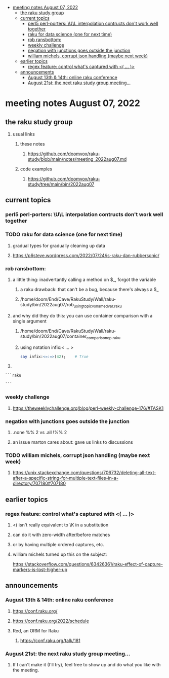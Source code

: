 - [meeting notes August 07, 2022](#org5ac487c)
  - [the raku study group](#org177df8d)
  - [current topics](#orgbc515ed)
    - [perl5 perl-porters: \U\L interpolation contructs don't work well together](#org082507b)
    - [raku for data science  (one for next time)](#org8347803)
    - [rob ransbottom:](#org9d2b191)
    - [weekly challenge](#org4e0bb64)
    - [negation with junctions goes outside the junction](#orgc73ff31)
    - [william michels, corrupt json handling (maybe next week)](#orgcd0926e)
  - [earlier topics](#org52d3f6d)
    - [regex feature: control what's captured with <( &#x2026; )>](#orgc4d5e1b)
  - [announcements](#org61aeddf)
    - [August 13th & 14th: online raku conference](#orgcb59e49)
    - [August 21st: the next raku study group meeting&#x2026;](#org078abc7)


<a id="org5ac487c"></a>

# meeting notes August 07, 2022


<a id="org177df8d"></a>

## the raku study group

1.  usual links

    1.  these notes
    
        1.  <https://github.com/doomvox/raku-study/blob/main/notes/meeting_2022aug07.md>
    
    2.  code examples
    
        1.  <https://github.com/doomvox/raku-study/tree/main/bin/2022aug07>


<a id="orgbc515ed"></a>

## current topics


<a id="org082507b"></a>

### perl5 perl-porters: \U\L interpolation contructs don't work well together


<a id="org8347803"></a>

### TODO raku for data science  (one for next time)

1.  gradual types for gradually cleaning up data

2.  <https://p6steve.wordpress.com/2022/07/24/is-raku-dan-rubbersonic/>


<a id="org9d2b191"></a>

### rob ransbottom:

1.  a little thing: inadvertantly calling a method on $\_, forgot the variable

    1.  a raku drawback: that can't be a bug, because there's always a $\_
    
    2.  /home/doom/End/Cave/RakuStudy/Wall/raku-study/bin/2022aug07/rob<sub>using</sub><sub>topic</sub><sub>vs</sub><sub>named</sub><sub>var.raku</sub>

2.  and why did they do this: you can use container comparison with a single argument

    1.  /home/doom/End/Cave/RakuStudy/Wall/raku-study/bin/2022aug07/container<sub>comparison</sub><sub>op.raku</sub>
    
    2.  using notation infix:< &#x2026; >
    
        ```raku
        say infix:<=:=>(42);    # True
        ```

3.  

    ```raku
    
    ```


<a id="org4e0bb64"></a>

### weekly challenge

1.  <https://theweeklychallenge.org/blog/perl-weekly-challenge-176/#TASK1>


<a id="orgc73ff31"></a>

### negation with junctions goes outside the junction

1.  .none %% 2 vs  .all  !%% 2

2.  an issue marton cares about: gave us links to discussions


<a id="orgcd0926e"></a>

### TODO william michels, corrupt json handling (maybe next week)

1.  <https://unix.stackexchange.com/questions/706732/deleting-all-text-after-a-specific-string-for-multiple-text-files-in-a-directory/707180#707180>


<a id="org52d3f6d"></a>

## earlier topics


<a id="orgc4d5e1b"></a>

### regex feature: control what's captured with <( &#x2026; )>

1.  <( isn't really equivalent to \K in a substitution

2.  can do it with zero-width after/before matches

3.  or by having multiple ordered captures, etc.

4.  william michels turned up this on the subject:

    <https://stackoverflow.com/questions/63426361/raku-effect-of-capture-markers-is-lost-higher-up>


<a id="org61aeddf"></a>

## announcements


<a id="orgcb59e49"></a>

### August 13th & 14th: online raku conference

1.  <https://conf.raku.org/>

2.  <https://conf.raku.org/2022/schedule>

3.  Red, an ORM for Raku

    1.  <https://conf.raku.org/talk/181>


<a id="org078abc7"></a>

### August 21st: the next raku study group meeting&#x2026;

1.  If I can't make it (I'll try), feel free to show up and do what you like with the meeting.

